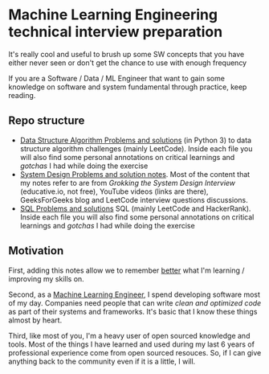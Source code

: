 # Machine Learning Engineering technical interview preparation
It's really cool and useful to brush up some SW concepts that you have either never seen or don't get the chance to use with enough frequency

If you are a Software / Data / ML Engineer that want to gain some knowledge on software and system fundamental through practice, keep reading.

## Repo structure
- [Data Structure Algorithm Problems and solutions](./data-structure-challenges) (in Python 3) to data structure algorithm challenges (mainly LeetCode). Inside each file you will also find some personal annotations on critical learnings and *gotchas* I had while doing the exercise
- [System Design Problems and solution notes](./system-design-challenges). Most of the content that my notes refer to are from *Grokking the System Design Interview* (educative.io, not free), YouTube  videos (links are there), GeeksForGeeks blog and LeetCode interview questions discussions.
- [SQL Problems and solutions](./sql-challenges) SQL (mainly LeetCode and HackerRank). Inside each file you will also find some personal annotations on critical learnings and *gotchas* I had while doing the exercise


## Motivation
First, adding this notes allow we to remember [better](https://www.lifehack.org/articles/featured/writing-and-remembering-why-we-remember-what-we-write.html) what I'm learning / improving my skills on.

Second, as a [Machine Learning Engineer](https://www.linkedin.com/in/eherreros/), I spend developing software most of my day. Companies need people that can write *clean and optimized code* as part of their systems and frameworks. It's basic that I know these things almost by heart.

Third, like most of you, I'm a heavy user of open sourced knowledge and tools. Most of the things I have learned and used during my last 6 years of professional experience come from open sourced resouces. So, if I can give anything back to the community even if it is a little, I will.
